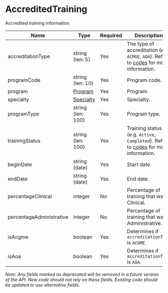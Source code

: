 # AccreditedTraining

Accredited training information.

| Name | Type | Required | Description |
| - | - | - | - |
| accreditationType | string (len: 5) | Yes | The type of accreditation (e.g. `ACMGE`, `AOA`). Refer to [codes](https://github.com/fsmb/api-docs/tree/master/docs/codes) for more information. |
| programCode | string (len: 10) | Yes | Program code. |
| program | [Program](program.md) | Yes | Program. |
| specialty | [Specialty](specialty.md) | Yes | Specialty. |
| programType | string (len: 100) | Yes | Program type. |
| trainingStatus | string (len: 100) | Yes | Training status (e.g. `Active`, `Completed`). Refer to [codes](https://github.com/fsmb/api-docs/tree/master/docs/codes) for more information. |
| beginDate | string (date) | Yes | Start date. |
| endDate | string (date) | Yes | End date. |
| percentageClinical | integer | No | Percentage of training that was Clinical. |
| percentageAdministrative | integer | No | Percentage of training that was Administrative. |
| isAcgme | boolean | Yes | Determines if `accreditationType` is `ACGME`. |
| isAoa | boolean | Yes | Determines if `accreditationType` is `AOA`. |

*Note: Any fields marked as deprecated will be removed in a future version of the API. New code should not rely on these fields. Existing code should be updated to use alternative fields.*
